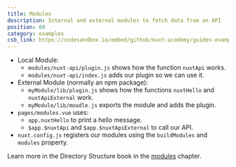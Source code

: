```yaml
---
title: Modules
description: Internal and external modules to fetch data from an API
position: 60
category: examples
csb_link: https://codesandbox.io/embed/github/nuxt-academy/guides-examples/tree/master/04_directory_structure/10_modules
---
```


- Local Module:
  - `modules/nuxt-api/plugin.js` shows how the function `nuxtApi` works.
  - `modules/nuxt-api/index.js` adds our plugin so we can use it.
- External Module (normally an npm package):
  - `myModule/lib/plugin.js` shows how the functions `nuxtHello` and `nuxtApiExternal` work.
  - `myModule/lib/moudle.js` exports the module and adds the plugin.
- `pages/modules.vue` uses:
  - `app.nuxtHello` to print a hello message.
  - `$app.$nuxtApi` and `$app.$nuxtApiExternal` to call our API.
- `nuxt.config.js` registers our modules using the `buildModules` and `modules` property.

<base-alert type="next">

Learn more in the Directory Structure book in the [modules](/guides/directory-structure/modules) chapter.

</base-alert>

<code-sandbox :src="csb_link"></code-sandbox>
